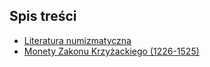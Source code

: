 ## Spis treści
- [Literatura numizmatyczna](Literatura.html)
- [Monety Zakonu Krzyżackiego (1226-1525)](Monety_Zakonu_Krzyżackiego.ipynb)
